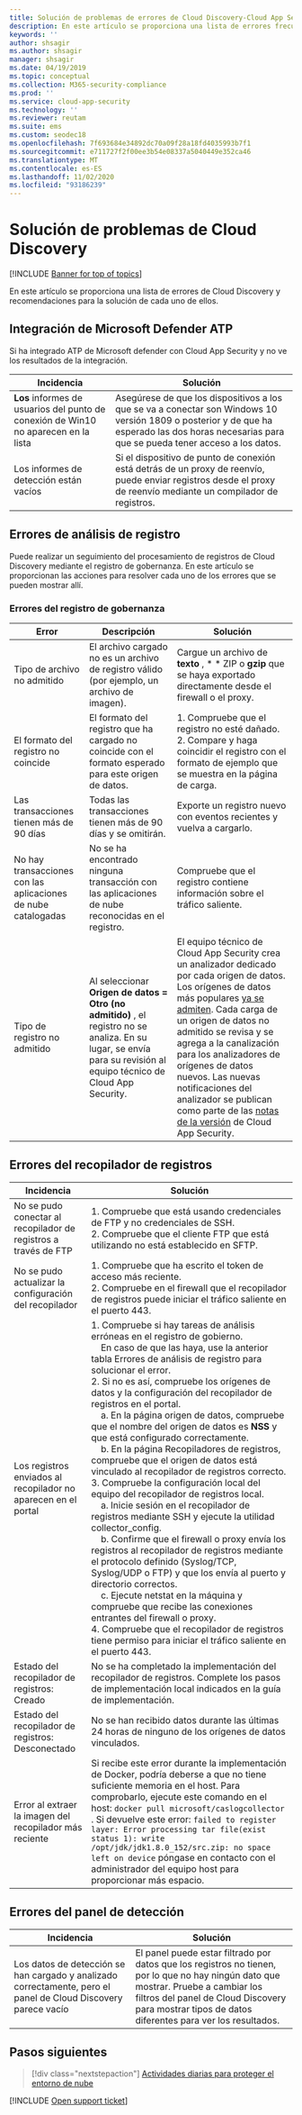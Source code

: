 ```yaml
---
title: Solución de problemas de errores de Cloud Discovery-Cloud App Security
description: En este artículo se proporciona una lista de errores frecuentes de Cloud Discovery y recomendaciones para la solución de cada uno de ellos.
keywords: ''
author: shsagir
ms.author: shsagir
manager: shsagir
ms.date: 04/19/2019
ms.topic: conceptual
ms.collection: M365-security-compliance
ms.prod: ''
ms.service: cloud-app-security
ms.technology: ''
ms.reviewer: reutam
ms.suite: ems
ms.custom: seodec18
ms.openlocfilehash: 7f693684e34892dc70a09f28a18fd4035993b7f1
ms.sourcegitcommit: e711727f2f00ee3b54e08337a5040449e352ca46
ms.translationtype: MT
ms.contentlocale: es-ES
ms.lasthandoff: 11/02/2020
ms.locfileid: "93186239"
---
```

# <a name="troubleshooting-cloud-discovery"></a>Solución de problemas de Cloud Discovery

[!INCLUDE [Banner for top of topics](includes/banner.md)]

En este artículo se proporciona una lista de errores de Cloud Discovery y recomendaciones para la solución de cada uno de ellos.

## <a name="microsoft-defender-atp-integration"></a>Integración de Microsoft Defender ATP

Si ha integrado ATP de Microsoft defender con Cloud App Security y no ve los resultados de la integración.

|Incidencia|Solución|
|----|----|
|**Los** informes de usuarios del punto de conexión de Win10 no aparecen en la lista|Asegúrese de que los dispositivos a los que se va a conectar son Windows 10 versión 1809 o posterior y de que ha esperado las dos horas necesarias para que se pueda tener acceso a los datos.|
|Los informes de detección están vacíos|Si el dispositivo de punto de conexión está detrás de un proxy de reenvío, puede enviar registros desde el proxy de reenvío mediante un compilador de registros.|

## <a name="log-parsing-errors"></a>Errores de análisis de registro

Puede realizar un seguimiento del procesamiento de registros de Cloud Discovery mediante el registro de gobernanza. En este artículo se proporcionan las acciones para resolver cada uno de los errores que se pueden mostrar allí.

### <a name="governance-log-errors"></a>Errores del registro de gobernanza

|Error|Descripción|Solución|
|----|----|----|
|Tipo de archivo no admitido|El archivo cargado no es un archivo de registro válido (por ejemplo, un archivo de imagen).|Cargue un archivo de **texto** , * * ZIP o **gzip** que se haya exportado directamente desde el firewall o el proxy.|
|El formato del registro no coincide|El formato del registro que ha cargado no coincide con el formato esperado para este origen de datos.|1. Compruebe que el registro no esté dañado. <br /> 2. Compare y haga coincidir el registro con el formato de ejemplo que se muestra en la página de carga.|
|Las transacciones tienen más de 90 días|Todas las transacciones tienen más de 90 días y se omitirán.|Exporte un registro nuevo con eventos recientes y vuelva a cargarlo.|
|No hay transacciones con las aplicaciones de nube catalogadas|No se ha encontrado ninguna transacción con las aplicaciones de nube reconocidas en el registro.|Compruebe que el registro contiene información sobre el tráfico saliente.|
|Tipo de registro no admitido|Al seleccionar **Origen de datos = Otro (no admitido)** , el registro no se analiza. En su lugar, se envía para su revisión al equipo técnico de Cloud App Security.|El equipo técnico de Cloud App Security crea un analizador dedicado por cada origen de datos. Los orígenes de datos más populares [ya se admiten](set-up-cloud-discovery.md). Cada carga de un origen de datos no admitido se revisa y se agrega a la canalización para los analizadores de orígenes de datos nuevos. Las nuevas notificaciones del analizador se publican como parte de las [notas de la versión](release-notes.md) de Cloud App Security.|

## <a name="log-collector-errors"></a>Errores del recopilador de registros

|Incidencia|Solución|
|----|----|
|No se pudo conectar al recopilador de registros a través de FTP| 1. Compruebe que está usando credenciales de FTP y no credenciales de SSH. <br />2. Compruebe que el cliente FTP que está utilizando no está establecido en SFTP.  |
|No se pudo actualizar la configuración del recopilador | 1. Compruebe que ha escrito el token de acceso más reciente. <br />2. Compruebe en el firewall que el recopilador de registros puede iniciar el tráfico saliente en el puerto 443.|
|Los registros enviados al recopilador no aparecen en el portal | 1. Compruebe si hay tareas de análisis erróneas en el registro de gobierno.  <br />  &nbsp;&nbsp;&nbsp;&nbsp;En caso de que las haya, use la anterior tabla Errores de análisis de registro para solucionar el error.<br /> 2. Si no es así, compruebe los orígenes de datos y la configuración del recopilador de registros en el portal. <br /> &nbsp;&nbsp;&nbsp;&nbsp;a. En la página origen de datos, compruebe que el nombre del origen de datos es **NSS** y que está configurado correctamente. <br />&nbsp;&nbsp;&nbsp;&nbsp;b. En la página Recopiladores de registros, compruebe que el origen de datos está vinculado al recopilador de registros correcto. <br /> 3. Compruebe la configuración local del equipo del recopilador de registros local.  <br />&nbsp;&nbsp;&nbsp;&nbsp;a. Inicie sesión en el recopilador de registros mediante SSH y ejecute la utilidad collector_config.<br/>&nbsp;&nbsp;&nbsp;&nbsp;b. Confirme que el firewall o proxy envía los registros al recopilador de registros mediante el protocolo definido (Syslog/TCP, Syslog/UDP o FTP) y que los envía al puerto y directorio correctos.<br /> &nbsp;&nbsp;&nbsp;&nbsp;c. Ejecute netstat en la máquina y compruebe que recibe las conexiones entrantes del firewall o proxy. <br /> 4. Compruebe que el recopilador de registros tiene permiso para iniciar el tráfico saliente en el puerto 443. |
|Estado del recopilador de registros: Creado | No se ha completado la implementación del recopilador de registros. Complete los pasos de implementación local indicados en la guía de implementación.|
|Estado del recopilador de registros: Desconectado | No se han recibido datos durante las últimas 24 horas de ninguno de los orígenes de datos vinculados. |
|Error al extraer la imagen del recopilador más reciente| Si recibe este error durante la implementación de Docker, podría deberse a que no tiene suficiente memoria en el host. Para comprobarlo, ejecute este comando en el host: `docker pull microsoft/caslogcollector` . Si devuelve este error: `failed to register layer: Error processing tar file(exist status 1): write /opt/jdk/jdk1.8.0_152/src.zip: no space left on device` póngase en contacto con el administrador del equipo host para proporcionar más espacio.|

## <a name="discovery-dashboard-errors"></a>Errores del panel de detección

|Incidencia|Solución|
|----|----|
|Los datos de detección se han cargado y analizado correctamente, pero el panel de Cloud Discovery parece vacío|El panel puede estar filtrado por datos que los registros no tienen, por lo que no hay ningún dato que mostrar. Pruebe a cambiar los filtros del panel de Cloud Discovery para mostrar tipos de datos diferentes para ver los resultados.|

## <a name="next-steps"></a>Pasos siguientes

> [!div class="nextstepaction"]
> [Actividades diarias para proteger el entorno de nube](daily-activities-to-protect-your-cloud-environment.md)

[!INCLUDE [Open support ticket](includes/support.md)]
